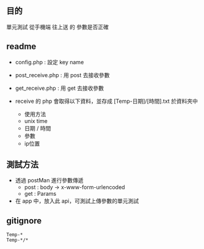 ## 目的

單元測試 從手機端 往上送 的 參數是否正確

## readme

- config.php : 設定 key name
- post_receive.php : 用 post 去接收參數
- get_receive.php : 用 get 去接收參數

- receive 的 php 會取得以下資料，並存成 [Temp-日期]/[時間].txt 於資料夾中 
	- 使用方法
	- unix time
	- 日期 / 時間
	- 參數
	- ip位置

## 測試方法

- 透過 postMan 進行參數傳遞
	- post : body -> x-www-form-urlencoded
	- get  : Params
- 在 app 中，放入此 api，可測試上傳參數的單元測試 

## gitignore

```
Temp-*
Temp-*/*
```